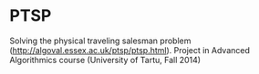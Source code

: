 PTSP
====

Solving the physical traveling salesman problem (http://algoval.essex.ac.uk/ptsp/ptsp.html). Project in Advanced Algorithmics course (University of Tartu, Fall 2014)
